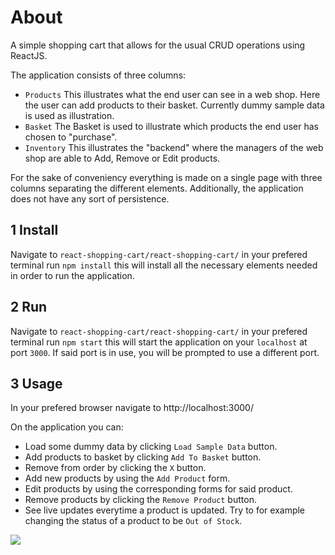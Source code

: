 # About
A simple shopping cart that allows for the usual CRUD operations using ReactJS. 

The application consists of three columns:
- `Products` This illustrates what the end user can see in a web shop. Here the user can add products to their basket. Currently dummy sample data is used as illustration. 
- `Basket` The Basket is used to illustrate which products the end user has chosen to "purchase".
- `Inventory` This illustrates the "backend" where the managers of the web shop are able to Add, Remove or Edit products. 

For the sake of conveniency everything is made on a single page with three columns separating the different elements. Additionally, the application does not have any sort of persistence. 

## 1 Install
Navigate to `react-shopping-cart/react-shopping-cart/` in your prefered terminal run `npm install` this will install all the necessary elements needed in order to run the application.

## 2 Run
Navigate to `react-shopping-cart/react-shopping-cart/` in your prefered terminal run `npm start` this will start the application on your `localhost` at port `3000`. If said port is in use, you will be prompted to use a different port.

## 3 Usage
In your prefered browser navigate to http://localhost:3000/ 

On the application you can:
- Load some dummy data by clicking `Load Sample Data` button.
- Add products to basket by clicking `Add To Basket` button.
- Remove from order by clicking the `X` button.
- Add new products by using the `Add Product` form.
- Edit products by using the corresponding forms for said product.
- Remove products by clicking the `Remove Product` button.
- See live updates everytime a product is updated. Try to for example changing the status of a product to be `Out of Stock`.

![](demoGif.gif)
